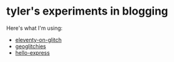 # tyler's experiments in blogging

Here's what I'm using:

- [eleventy-on-glitch](https://glitch.com/~eleventy-on-glitch)
- [geoglitchies](https://glitch.com/~geoglitchies)
- [hello-express](https://glitch.com/~hello-express)